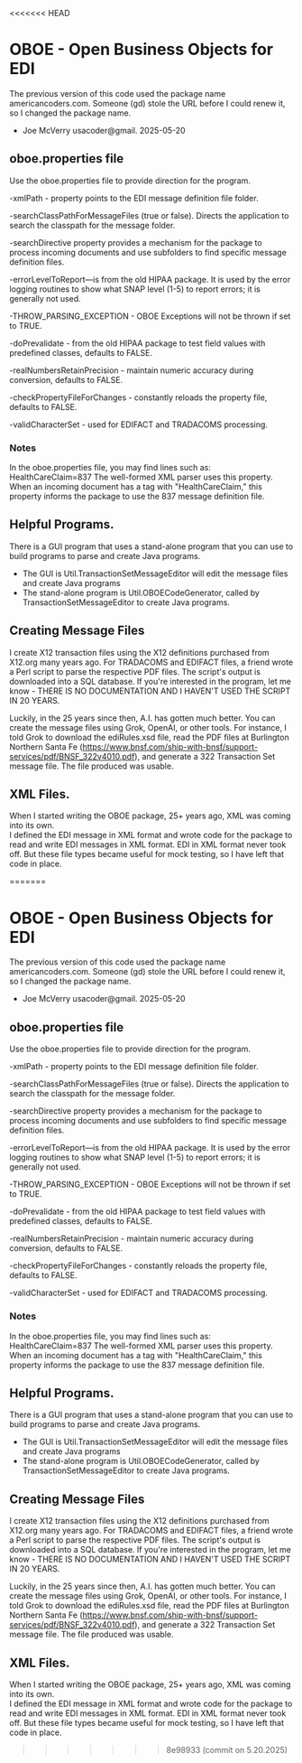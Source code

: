 <<<<<<< HEAD
# OBOE - Open Business Objects for EDI

The previous version of this code used the package name americancoders.com. Someone (gd) stole the URL before I could renew it, so I changed the package name.

- Joe McVerry usacoder@gmail.   2025-05-20

## oboe.properties file

Use the oboe.properties file to provide direction for the program.  

-xmlPath - property points to the EDI message definition file folder.

-searchClassPathForMessageFiles (true or false). Directs the application to search the classpath for the message folder.

-searchDirective property provides a mechanism for the package to process incoming documents and use subfolders to find specific message definition files.

-errorLevelToReport—is from the old HIPAA package. It is used by the error logging routines to show what SNAP level (1-5) to report errors; it is generally not used.

-THROW_PARSING_EXCEPTION - OBOE Exceptions will not be thrown if set to TRUE.

-doPrevalidate - from the old HIPAA package to test field values with predefined classes, defaults to FALSE.

-realNumbersRetainPrecision - maintain numeric accuracy during conversion, defaults to FALSE.

-checkPropertyFileForChanges - constantly reloads the property file, defaults to FALSE.

-validCharacterSet - used for EDIFACT and TRADACOMS processing.

### Notes
In the oboe.properties file, you may find lines such as: <br/>
 HealthCareClaim=837
The well-formed XML parser uses this property. When an incoming document has a tag with "HealthCareClaim,"  this property informs the package to use the 837 message definition file.  


## Helpful Programs.

There is a GUI program that uses a stand-alone program that you can use to build programs to parse and create Java programs.

- The GUI is Util.TransactionSetMessageEditor will edit the message files and create Java programs
- The stand-alone program is Util.OBOECodeGenerator, called by TransactionSetMessageEditor to create Java programs.

## Creating Message Files

I create X12 transaction files using the X12 definitions purchased from X12.org many years ago. 
For TRADACOMS and EDIFACT files, a friend wrote a Perl script to parse the respective PDF files. The script's output is downloaded into a SQL database. If you're interested in the program, let me know - THERE IS NO DOCUMENTATION AND I HAVEN'T USED THE SCRIPT IN 20 YEARS.

Luckily, in the 25 years since then, A.I. has gotten much better. You can create the message files using Grok, OpenAI, or other tools. For instance, I told Grok to download the ediRules.xsd file, read the PDF files at Burlington Northern Santa Fe (https://www.bnsf.com/ship-with-bnsf/support-services/pdf/BNSF_322v4010.pdf), and generate a 322 Transaction Set message file. The file produced was usable.

## XML Files.

When I started writing the OBOE package, 25+ years ago, XML was coming into its own.  
I defined the EDI message in XML format and wrote code for the package to read and write EDI messages in XML format. EDI in XML format never took off. But these file types became useful for mock testing, so I have left that code in place.  

=======
# OBOE - Open Business Objects for EDI

The previous version of this code used the package name americancoders.com. Someone (gd) stole the URL before I could renew it, so I changed the package name.

- Joe McVerry usacoder@gmail.   2025-05-20

## oboe.properties file

Use the oboe.properties file to provide direction for the program.  

-xmlPath - property points to the EDI message definition file folder.

-searchClassPathForMessageFiles (true or false). Directs the application to search the classpath for the message folder.

-searchDirective property provides a mechanism for the package to process incoming documents and use subfolders to find specific message definition files.

-errorLevelToReport—is from the old HIPAA package. It is used by the error logging routines to show what SNAP level (1-5) to report errors; it is generally not used.

-THROW_PARSING_EXCEPTION - OBOE Exceptions will not be thrown if set to TRUE.

-doPrevalidate - from the old HIPAA package to test field values with predefined classes, defaults to FALSE.

-realNumbersRetainPrecision - maintain numeric accuracy during conversion, defaults to FALSE.

-checkPropertyFileForChanges - constantly reloads the property file, defaults to FALSE.

-validCharacterSet - used for EDIFACT and TRADACOMS processing.

### Notes
In the oboe.properties file, you may find lines such as: <br/>
 HealthCareClaim=837
The well-formed XML parser uses this property. When an incoming document has a tag with "HealthCareClaim,"  this property informs the package to use the 837 message definition file.  


## Helpful Programs.

There is a GUI program that uses a stand-alone program that you can use to build programs to parse and create Java programs.

- The GUI is Util.TransactionSetMessageEditor will edit the message files and create Java programs
- The stand-alone program is Util.OBOECodeGenerator, called by TransactionSetMessageEditor to create Java programs.

## Creating Message Files

I create X12 transaction files using the X12 definitions purchased from X12.org many years ago. 
For TRADACOMS and EDIFACT files, a friend wrote a Perl script to parse the respective PDF files. The script's output is downloaded into a SQL database. If you're interested in the program, let me know - THERE IS NO DOCUMENTATION AND I HAVEN'T USED THE SCRIPT IN 20 YEARS.

Luckily, in the 25 years since then, A.I. has gotten much better. You can create the message files using Grok, OpenAI, or other tools. For instance, I told Grok to download the ediRules.xsd file, read the PDF files at Burlington Northern Santa Fe (https://www.bnsf.com/ship-with-bnsf/support-services/pdf/BNSF_322v4010.pdf), and generate a 322 Transaction Set message file. The file produced was usable.

## XML Files.

When I started writing the OBOE package, 25+ years ago, XML was coming into its own.  
I defined the EDI message in XML format and wrote code for the package to read and write EDI messages in XML format. EDI in XML format never took off. But these file types became useful for mock testing, so I have left that code in place.  

>>>>>>> 8e98933 (commit on 5.20.2025)

